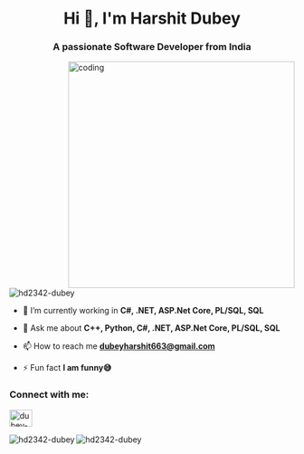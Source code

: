 <h1 align="center">Hi 👋, I'm Harshit Dubey</h1>
<h3 align="center">A passionate Software Developer from India</h3>
<img align="right" alt="coding" width="400"
    src="https://user-images.githubusercontent.com/55389276/140866485-8fb1c876-9a8f-4d6a-98dc-08c4981eaf70.gif" <p
    align="left"> <img
    src="https://komarev.com/ghpvc/?username=hd2342-dubey&label=Profile%20views&color=0e75b6&style=flat"
    alt="hd2342-dubey" /> </p>

- 🌱 I’m currently working in **C#, .NET, ASP.Net Core, PL/SQL, SQL**

- 💬 Ask me about **C++, Python, C#, .NET, ASP.Net Core, PL/SQL, SQL**

- 📫 How to reach me **dubeyharshit663@gmail.com**

- ⚡ Fun fact **I am funny😅**

<h3 align="left">Connect with me:</h3>
<p align="left">
    <a href="https://linkedin.com/in/dubey-harshit-7nov" target="blank"><img align="center"
            src="https://raw.githubusercontent.com/rahuldkjain/github-profile-readme-generator/master/src/images/icons/Social/linked-in-alt.svg"
            alt="dubey-harshit-7nov" height="30" width="40" /></a>
</p>

<p><img align="left"
        src="https://github-readme-stats.vercel.app/api/top-langs?username=hd2342-dubey&show_icons=true&locale=en&layout=compact"
        alt="hd2342-dubey" /></p>

<p><img align="center" src="https://github-readme-streak-stats.herokuapp.com/?user=hd2342-dubey&" alt="hd2342-dubey" />
</p>
